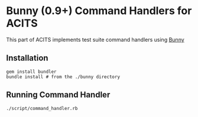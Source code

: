 # Bunny (0.9+) Command Handlers for ACITS

This part of ACITS implements test suite command handlers using [Bunny](http://rubybunny.info)

## Installation

    gem install bundler
    bundle install # from the ./bunny directory

## Running Command Handler

    ./script/command_handler.rb
